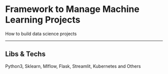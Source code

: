 # Framework to Manage Machine Learning Projects

How to build data science projects

---

## Libs & Techs

Python3, Sklearn, Mlflow, Flask, Streamlit, Kubernetes and Others
